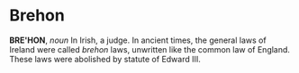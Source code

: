 # Brehon

**BRE'HON**, _noun_ In Irish, a judge. In ancient times, the general laws of Ireland were called _brehon_ laws, unwritten like the common law of England. These laws were abolished by statute of Edward III.